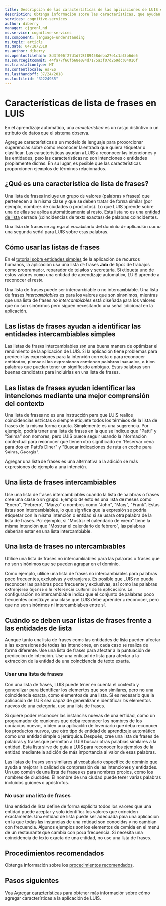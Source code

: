 ```yaml
---
title: Descripción de las características de las aplicaciones de LUIS en Azure | Microsoft Docs
description: Obtenga información sobre las características, que ayudan a mejorar el rendimiento de la aplicación de LUIS. Las características incluyen listas de frases y patrones para el reconocimiento de expresiones regulares.
services: cognitive-services
author: diberry
manager: cjgronlund
ms.service: cognitive-services
ms.component: language-understanding
ms.topic: article
ms.date: 04/18/2018
ms.author: diberry
ms.openlocfilehash: 8d3f006f27d1d728f89458deba27e1c1a63b6de5
ms.sourcegitcommit: 44fa77f66fb68e084d7175a3f07d269dcc04016f
ms.translationtype: HT
ms.contentlocale: es-ES
ms.lasthandoff: 07/24/2018
ms.locfileid: "39224935"
---
```

# <a name="phrase-list-features-in-luis"></a>Características de lista de frases en LUIS

En el aprendizaje automático, una *característica* es un rasgo distintivo o un atributo de datos que el sistema observa. 

Agregue características a un modelo de lenguaje para proporcionar sugerencias sobre cómo reconocer la entrada que quiera etiquetar o clasificar. Las características ayudan a LUIS a reconocer las intenciones y las entidades, pero las características no son intenciones o entidades propiamente dichas. En su lugar, es posible que las características proporcionen ejemplos de términos relacionados.  

## <a name="what-is-a-phrase-list-feature"></a>¿Qué es una característica de lista de frases?
Una lista de frases incluye un grupo de valores (palabras o frases) que pertenecen a la misma clase y que se deben tratar de forma similar (por ejemplo, nombres de ciudades o productos). Lo que LUIS aprende sobre una de ellas se aplica automáticamente al resto. Esta lista no es una [entidad de lista](luis-concept-entity-types.md#types-of-entities) cerrada (coincidencias de texto exactas) de palabras coincidentes.

Una lista de frases se agrega al vocabulario del dominio de aplicación como una segunda señal para LUIS sobre esas palabras.

## <a name="how-to-use-phrase-lists"></a>Cómo usar las listas de frases
En el [tutorial sobre entidades simples](luis-quickstart-primary-and-secondary-data.md) de la aplicación de recursos humanos, la aplicación usa una lista de frases **Job** de tipos de trabajos como programador, reparador de tejados y secretaria. Si etiqueta uno de estos valores como una entidad de aprendizaje automático, LUIS aprende a reconocer el resto. 

Una lista de frases puede ser intercambiable o no intercambiable. Una lista de frases *intercambiables* es para los valores que son sinónimos, mientras que una lista de frases *no intercambiables* está diseñada para los valores que no son sinónimos pero siguen necesitando una señal adicional en la aplicación. 

<a name="phrase-lists-help-identify-simple-exchangeable-entities"></a>
## <a name="phrase-lists-help-identify-simple-interchangeable-entities"></a>Las listas de frases ayudan a identificar las entidades intercambiables simples
Las listas de frases intercambiables son una buena manera de optimizar el rendimiento de la aplicación de LUIS. Si la aplicación tiene problemas para predecir las expresiones para la intención correcta o para reconocer entidades, piense si las expresiones contienen palabras inusuales, o bien palabras que puedan tener un significado ambiguo. Estas palabras son buenas candidatas para incluirlas en una lista de frases.

## <a name="phrase-lists-help-identify-intents-by-better-understanding-context"></a>Las listas de frases ayudan identificar las intenciones mediante una mejor comprensión del contexto
Una lista de frases no es una instrucción para que LUIS realice coincidencias estrictas o siempre etiquete todos los términos de la lista de frases de la misma forma exacta. Simplemente es una sugerencia. Por ejemplo, podría tener una lista de frases en la que se indique que "Patti" y "Selma" son nombres, pero LUIS puede seguir usando la información contextual para reconocer que tienen otro significado en "Reservar cena para dos en Patti's Diner" y "Buscar indicaciones de ruta en coche para Selma, Georgia". 

Agregar una lista de frases es una alternativa a la adición de más expresiones de ejemplo a una intención. 

## <a name="an-interchangeable-phrase-list"></a>Una lista de frases intercambiables
Use una lista de frases intercambiables cuando la lista de palabras o frases cree una clase o un grupo. Ejemplo de esto es una lista de meses como "Enero", "Febrero", "Marzo" o nombres como "John", "Mary", "Frank".  Estas listas son intercambiables, lo que significa que la expresión se podría etiquetar con la misma intención o entidad si se usara otra palabra de la lista de frases. Por ejemplo, si "Mostrar el calendario de enero" tiene la misma intención que "Mostrar el calendario de febrero", las palabras deberían estar en una lista intercambiable. 

## <a name="a-non-interchangeable-phrase-list"></a>Una lista de frases no intercambiables
Utilice una lista de frases no intercambiables para las palabras o frases que no son sinónimos que se pueden agrupar en el dominio. 

Como ejemplo, utilice una lista de frases no intercambiables para palabras poco frecuentes, exclusivas y extranjeras. Es posible que LUIS no pueda reconocer las palabras poco frecuente y exclusivas, así como las palabras extranjeras (ajenas a la referencia cultural de la aplicación). La configuración no intercambiable indica que el conjunto de palabras poco frecuentes constituye una clase que LUIS debe aprender a reconocer, pero que no son sinónimos ni intercambiables entre sí.

## <a name="when-to-use-phrase-lists-versus-list-entities"></a>Cuándo se deben usar listas de frases frente a las entidades de lista
Aunque tanto una lista de frases como las entidades de lista pueden afectar a las expresiones de todas las intenciones, en cada caso se realiza de forma diferente. Use una lista de frases para afectar a la puntuación de predicción de intención. Use una entidad de lista para afectar a la extracción de la entidad de una coincidencia de texto exacta. 

### <a name="use-a-phrase-list"></a>Usar una lista de frases
Con una lista de frases, LUIS puede tener en cuenta el contexto y generalizar para identificar los elementos que son similares, pero no una coincidencia exacta, como elementos de una lista. Si es necesario que la aplicación de LUIS sea capaz de generalizar e identificar los elementos nuevos de una categoría, use una lista de frases. 

Si quiere poder reconocer las instancias nuevas de una entidad, como un programador de reuniones que deba reconocer los nombres de los contactos nuevos, o bien una aplicación de inventario que deba reconocer los productos nuevos, use otro tipo de entidad de aprendizaje automático como una entidad simple o jerárquica. Después, cree una lista de frases de palabras y frases que permitan a LUIS buscar otras palabras similares a la entidad. Esta lista sirve de guía a LUIS para reconocer los ejemplos de la entidad mediante la adición de más importancia al valor de esas palabras. 

Las listas de frases son similares al vocabulario específico de dominio que ayuda a mejorar la calidad de comprensión de las intenciones y entidades. Un uso común de una lista de frases es para nombres propios, como los nombres de ciudades. El nombre de una ciudad puede tener varias palabras incluidos guiones o apóstrofos.
 
### <a name="dont-use-a-phrase-list"></a>No usar una lista de frases 
Una entidad de lista define de forma explícita todos los valores que una entidad puede aceptar y solo identifica los valores que coinciden exactamente. Una entidad de lista puede ser adecuada para una aplicación en la que todas las instancias de una entidad son conocidas y no cambian con frecuencia. Algunos ejemplos son los elementos de comida en el menú de un restaurante que cambia con poca frecuencia. Si necesita una coincidencia de texto exacta de una entidad, no use una lista de frases. 

## <a name="best-practices"></a>Procedimientos recomendados
Obtenga información sobre los [procedimientos recomendados](luis-concept-best-practices.md).

## <a name="next-steps"></a>Pasos siguientes

Vea [Agregar características](luis-how-to-add-features.md) para obtener más información sobre cómo agregar características a la aplicación de LUIS.
